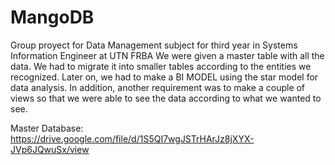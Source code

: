 # MangoDB
Group proyect for Data Management subject for third year in Systems Information Engineer at UTN FRBA
We were given a master table with all the data. We had to migrate it into smaller tables according to the entities we recognized. Later on, we had to make a BI MODEL using the star model for data analysis. In addition, another requirement was to make a couple of views so that we were able to see the data according to what we wanted to see.

Master Database: https://drive.google.com/file/d/1S5QI7wgJSTrHArJz8jXYX-JVp6JQwuSx/view
